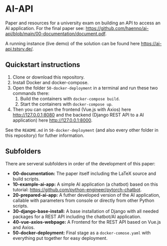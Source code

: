 # AI-API

Paper and resources for a university exam on building an API to access an AI application. For the final paper see: <https://github.com/haenno/ai-api/blob/main/00-documentation/document.pdf>.

A running instance (live demo) of the solution can be found here <https://ai-api.tstsrv.de/>.

## Quickstart instructions

1. Clone or download this repository.
2. Install Docker and docker-compose.
3. Open the folder ``50-docker-deployment`` in a terminal and run these two commands there:
   1. Build the containers with ``docker-compose build``.
   2. Start the containers with ``docker-compose up``.
4. Then you can open the frontend (Vue.js with Axios) here <http://127.0.0.1:8080> and the backend (Django REST API to a AI application) here <http://127.0.0.1:8000>.

See the ``README.md`` in ``50-docker-deployment`` (and also every other folder in this repository) for futher information.

## Subfolders

There are serveral subfolders in order of the development of this paper:

- **00-documentation:** The paper itself including the LaTeX source and build scripts.
- **10-example-ai-app:** A simple AI application (a chatbot) based on this tutorial: <https://github.com/python-engineer/pytorch-chatbot>.
- **20-prepared-ai-app:** A futher developed version of the AI application, callable with parameters from console or directly from other Python scripts.
- **30-django-base-install:** A base installation of Django with all needed packages for a REST API including the chatbot/AI application.
- **40-vue-axios-webpage:** A Frontend for the REST API based on Vue.js and Axios.
- **50-docker-deployment:** Final stage as a ``docker-comose.yaml`` with everything put together for easy deployment.
